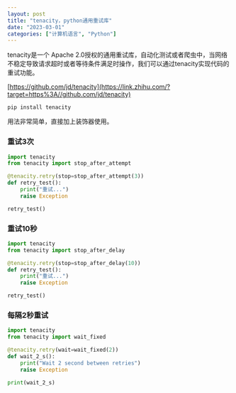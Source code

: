 ```yaml
---
layout: post
title: "tenacity，python通用重试库"
date: "2023-03-01"
categories: ["计算机语言", "Python"]
---
```


tenacity是一个 Apache 2.0授权的通用重试库，自动化测试或者爬虫中，当网络不稳定导致请求超时或者等待条件满足时操作，我们可以通过tenacity实现代码的重试功能。

[https://github.com/jd/tenacity](https://link.zhihu.com/?target=https%3A//github.com/jd/tenacity)

`pip install tenacity`

用法非常简单，直接加上装饰器使用。

### **重试3次**

```python
import tenacity
from tenacity import stop_after_attempt

@tenacity.retry(stop=stop_after_attempt(3))
def retry_test():
    print("重试...")
    raise Exception

retry_test()
```

### **重试10秒**

```python
import tenacity
from tenacity import stop_after_delay

@tenacity.retry(stop=stop_after_delay(10))
def retry_test():
    print("重试...")
    raise Exception

retry_test()
```

### **每隔2秒重试**

```python
import tenacity
from tenacity import wait_fixed

@tenacity.retry(wait=wait_fixed(2))
def wait_2_s():
    print("Wait 2 second between retries")
    raise Exception

print(wait_2_s)
```
